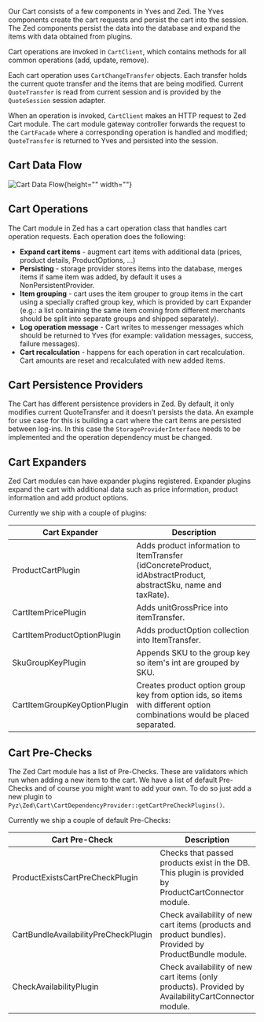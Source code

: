 Our Cart consists of a few components in Yves and Zed. The Yves components create the cart requests and persist the cart into the session. The Zed components persist the data into the database and expand the items with data obtained from plugins.

Cart operations are invoked in `CartClient`, which contains methods for all common operations (add, update, remove).

Each cart operation uses `CartChangeTransfer` objects. Each transfer holds the current quote transfer and the items that are being modified. Current `QuoteTransfer` is read from current session and is provided by the `QuoteSession` session adapter.

When an operation is invoked, `CartClient` makes an HTTP request to Zed Cart module. The cart module gateway controller forwards the request to the `CartFacade` where a corresponding operation is handled and modified; `QuoteTransfer` is returned to Yves and persisted into the session.

## Cart Data Flow

![Cart Data Flow](https://spryker.s3.eu-central-1.amazonaws.com/docs/Features/Shopping+Cart/Cart/Cart+Functionality/cart_data_flow.png){height="" width=""}

## Cart Operations
The Cart module in Zed has a cart operation class that handles cart operation requests. Each operation does the following:

* **Expand cart items** - augment cart items with additional data (prices, product details, ProductOptions, …)
* **Persisting** - storage provider stores items into the database, merges items if same item was added, by default it uses a NonPersistentProvider.
* **Item grouping** - cart uses the item grouper to group items in the cart using a specially crafted group key, which is provided by cart Expander (e.g.: a list containing the same item coming from different merchants should be split into separate groups and shipped separately).
* **Log operation message** - Cart writes to messenger messages which should be returned to Yves (for example: validation messages, success, failure messages).
* **Cart recalculation** - happens for each operation in cart recalculation. Cart amounts are reset and recalculated with new added items.

## Cart Persistence Providers
The Cart has different persistence providers in Zed. By default, it only modifies current QuoteTransfer and it doesn’t persists the data. An example for use case for this is building a cart where the cart items are persisted between log-ins. In this case the `StorageProviderInterface` needs to be implemented and the operation dependency must be changed.

## Cart Expanders
Zed Cart modules can have expander plugins registered. Expander plugins expand the cart with additional data such as price information, product information and add product options.

Currently we ship with a couple of plugins:

| Cart Expander | Description |
| --- | --- |
| ProductCartPlugin | Adds product information to ItemTransfer (idConcreteProduct, idAbstractProduct, abstractSku, name and taxRate). |
| CartItemPricePlugin | Adds unitGrossPrice into itemTransfer. |
| CartItemProductOptionPlugin | Adds productOption collection into ItemTransfer. |
| SkuGroupKeyPlugin | Appends SKU to the group key so item's int are grouped by SKU. |
| CartItemGroupKeyOptionPlugin | Creates product option group key from option ids, so items with different option combinations would be placed separated. |

## Cart Pre-Checks
The Zed Cart module has a list of Pre-Checks. These are validators which run when adding a new item to the cart. We have a list of default Pre-Checks and of course you might want to add your own. To do so just add a new plugin to `Pyz\Zed\Cart\CartDependencyProvider::getCartPreCheckPlugins()`.

Currently we ship a couple of default Pre-Checks:

| Cart Pre-Check | Description |
| --- | --- |
| ProductExistsCartPreCheckPlugin | Checks that passed products exist in the DB. This plugin is provided by ProductCartConnector module. |
| CartBundleAvailabilityPreCheckPlugin | Check availability of new cart items (products and product bundles). Provided by ProductBundle module. |
| CheckAvailabilityPlugin | Check availability of new cart items (only products). Provided by AvailabilityCartConnector module. |